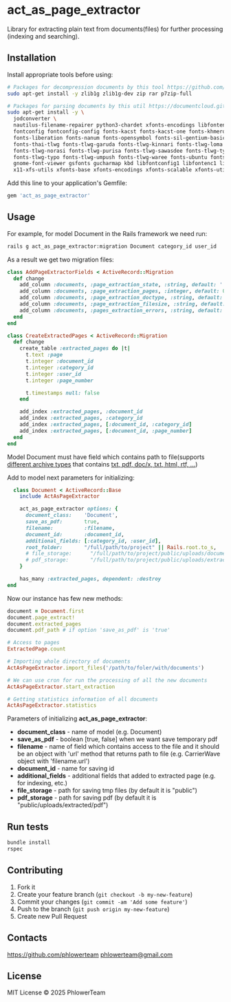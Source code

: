 act_as_page_extractor
================

Library for extracting plain text from documents(files) for further processing (indexing and searching).

## Installation

Install appropriate tools before using:

```sh
# Packages for decompression documents by this tool https://github.com/phlowerteam/total_compressor
sudo apt-get install -y zlib1g zlib1g-dev zip rar p7zip-full

# Packages for parsing documents by this util https://documentcloud.github.io/docsplit from the LibreOffice package
sudo apt-get install -y \
  jodconverter \
  nautilus-filename-repairer python3-chardet xfonts-encodings libfontenc1 console-setup \
  fontconfig fontconfig-config fonts-kacst fonts-kacst-one fonts-khmeros-core fonts-lao \
  fonts-liberation fonts-nanum fonts-opensymbol fonts-sil-gentium-basic fonts-takao-pgothic \
  fonts-thai-tlwg fonts-tlwg-garuda fonts-tlwg-kinnari fonts-tlwg-loma fonts-tlwg-mono \
  fonts-tlwg-norasi fonts-tlwg-purisa fonts-tlwg-sawasdee fonts-tlwg-typewriter fonts-tlwg-typist \
  fonts-tlwg-typo fonts-tlwg-umpush fonts-tlwg-waree fonts-ubuntu fonts-wqy-microhei \
  gnome-font-viewer gsfonts gucharmap kbd libfontconfig1 libfontenc1 libfreetype6 libxft2 \
  x11-xfs-utils xfonts-base xfonts-encodings xfonts-scalable xfonts-utils
```

Add this line to your application's Gemfile:

```rb
gem 'act_as_page_extractor'
```
## Usage

For example, for model Document in the Rails framework we need run:

```sh
rails g act_as_page_extractor:migration Document category_id user_id
```

As a result we get two migration files:
```rb
class AddPageExtractorFields < ActiveRecord::Migration
  def change
    add_column :documents, :page_extraction_state, :string, default: ''
    add_column :documents, :page_extraction_pages, :integer, default: 0
    add_column :documents, :page_extraction_doctype, :string, default: ''
    add_column :documents, :page_extraction_filesize, :string, default: ''
    add_column :documents, :pages_extraction_errors, :string, default: ''
  end
end

class CreateExtractedPages < ActiveRecord::Migration
  def change
    create_table :extracted_pages do |t|
      t.text :page
      t.integer :document_id
      t.integer :category_id
      t.integer :user_id
      t.integer :page_number

      t.timestamps null: false
    end

    add_index :extracted_pages, :document_id
    add_index :extracted_pages, :category_id
    add_index :extracted_pages, [:document_id, :category_id]
    add_index :extracted_pages, [:document_id, :page_number]
  end
end
```

Model Document must have field which contains path to file(supports [different archive types](https://github.com/phlowerteam/total_compressor) that contains [txt, pdf, doc/x, txt, html, rtf, ...](https://docs-old.exoplatform.org/public/index.jsp?topic=%2FPLF41%2FPLFAdminGuide.Configuration.JODConverter.html))

Add to model next parameters for initializing:

```rb
  class Document < ActiveRecord::Base
    include ActAsPageExtractor

    act_as_page_extractor options: {
      document_class:    'Document',
      save_as_pdf:       true,
      filename:          :filename,
      document_id:       :document_id,
      additional_fields: [:category_id, :user_id],
      root_folder:       "/full/path/to/project" || Rails.root.to_s,
      # file_storage:      "/full/path/to/project/public/uploads/documents/storage",
      # pdf_storage:       "/full/path/to/project/public/uploads/extracted/pdf/storage"
    }

    has_many :extracted_pages, dependent: :destroy
end
```

Now our instance has few new methods:

```rb
document = Document.first
document.page_extract!
document.extracted_pages
document.pdf_path # if option 'save_as_pdf' is 'true'

# Access to pages
ExtractedPage.count

# Importing whole directory of documents
ActAsPageExtractor.import_files('/path/to/foler/with/documents')

# We can use cron for run the processing of all the new documents
ActAsPageExtractor.start_extraction

# Getting statistics information of all documents
ActAsPageExtractor.statistics
```

Parameters of initializing **act_as_page_extractor**:

* **document_class** - name of model (e.g. Document)
* **save_as_pdf** - boolean [true, false] when we want save temporary pdf
* **filename** - name of field which contains access to the file and it should be an object with 'url' method that returns path to file (e.g. CarrierWave object with 'filename.url')
* **document_id** - name for saving id
* **additional_fields** - additional fields that added to extracted page (e.g. for indexing, etc.)
* **file_storage** - path for saving tmp files (by default it is "public")
* **pdf_storage** - path for saving pdf (by default it is "public/uploads/extracted/pdf")

## Run tests
```sh
bundle install
rspec
```
## Contributing
1. Fork it
2. Create your feature branch (`git checkout -b my-new-feature`)
3. Commit your changes (`git commit -am 'Add some feature'`)
4. Push to the branch (`git push origin my-new-feature`)
5. Create new Pull Request

## Contacts
https://github.com/phlowerteam
phlowerteam@gmail.com

## License

MIT License © 2025 PhlowerTeam
